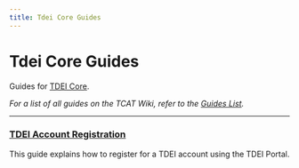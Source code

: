 ```yaml
---
title: Tdei Core Guides
---
```


# Tdei Core Guides

Guides for [TDEI Core](../index.md).

_For a list of all guides on the TCAT Wiki, refer to the [Guides List](../../../guides-list/index.md)._

---

### [TDEI Account Registration](tdei-account-registration.md)

This guide explains how to register for a TDEI account using the TDEI Portal.
